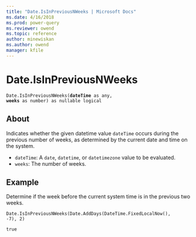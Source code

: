 ```yaml
---
title: "Date.IsInPreviousNWeeks | Microsoft Docs"
ms.date: 4/16/2018
ms.prod: power-query
ms.reviewer: owend
ms.topic: reference
author: minewiskan
ms.author: owend
manager: kfile
---
```

# Date.IsInPreviousNWeeks
<code>Date.IsInPreviousNWeeks(**dateTime** as any, **weeks** as number) as nullable logical</code>

## About
Indicates whether the given datetime value <code>dateTime</code> occurs during the previous number of weeks, as determined by the current date and time on the system. 
* <code>dateTime</code>: A <code>date</code>, <code>datetime</code>, or <code>datetimezone</code> value to be evaluated.
* <code>weeks</code>: The number of weeks.

## Example 
Determine if the week before the current system time is in the previous two weeks.

<code>Date.IsInPreviousNWeeks(Date.AddDays(DateTime.FixedLocalNow(), -7), 2)</code>

<code>true</code>

